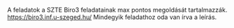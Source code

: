 A feladatok a SZTE Biro3 feladatainak max pontos megoldását tartalmazzák.
https://biro3.inf.u-szeged.hu/
Mindegyik feladathoz oda van írva a leírás.
